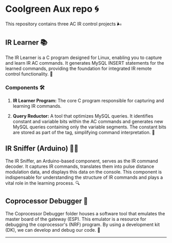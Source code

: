 # Coolgreen Aux repo 🌀

This repository  contains three AC IR control projects 🌬️

## IR Learner 📚

The IR Learner is a C program designed for Linux, enabling you to capture and learn IR AC commands. It generates MySQL INSERT statements for the learned commands, providing the foundation for integrated IR remote control functionality. 📝

### Components 🛠️

1. **IR Learner Program:** The core C program responsible for capturing and learning IR commands.

2. **Query Reductor:** A tool that optimizes MySQL queries. It identifies constant and variable bits within the AC commands and generates new MySQL queries containing only the variable segments. The constant bits are stored as part of the tag, simplifying command interpretation. 🧩

## IR Sniffer (Arduino) 🕵️‍♂️

The IR Sniffer, an Arduino-based component, serves as the IR command decoder. It captures IR commands, translates them into pulse distance modulation data, and displays this data on the console. This component is indispensable for understanding the structure of IR commands and plays a vital role in the learning process. 🔍

## Coprocessor Debugger 🧰

The Coprocessor Debugger folder houses a software tool that emulates the master board of the gateway (ESP). This emulator is a resource for debugging the coprocessor's (NRF) program. By using a development kit (DK), we can develop and debug our code. 🚀

---
